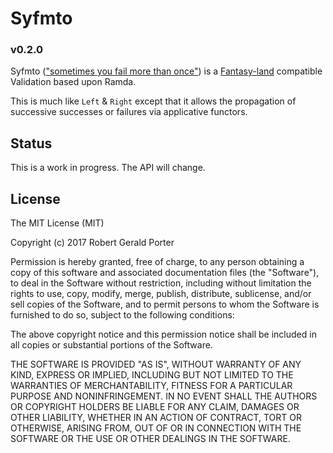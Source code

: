 # Syfmto
### v0.2.0

Syfmto (["sometimes you fail more than once"](http://robotlolita.me/2013/12/08/a-monad-in-practicality-first-class-failures.html#sometimes-you-fail-more-than-once)) is a [Fantasy-land](https://github.com/fantasyland/fantasy-land) compatible Validation based upon Ramda.

This is much like `Left` & `Right` except that it allows the propagation of successive successes or failures via applicative functors.

## Status

This is a work in progress. The API will change.

## License

The MIT License (MIT)

Copyright (c) 2017 Robert Gerald Porter

Permission is hereby granted, free of charge, to any person obtaining a copy
of this software and associated documentation files (the "Software"), to deal
in the Software without restriction, including without limitation the rights
to use, copy, modify, merge, publish, distribute, sublicense, and/or sell
copies of the Software, and to permit persons to whom the Software is
furnished to do so, subject to the following conditions:

The above copyright notice and this permission notice shall be included in
all copies or substantial portions of the Software.

THE SOFTWARE IS PROVIDED "AS IS", WITHOUT WARRANTY OF ANY KIND, EXPRESS OR
IMPLIED, INCLUDING BUT NOT LIMITED TO THE WARRANTIES OF MERCHANTABILITY,
FITNESS FOR A PARTICULAR PURPOSE AND NONINFRINGEMENT. IN NO EVENT SHALL THE
AUTHORS OR COPYRIGHT HOLDERS BE LIABLE FOR ANY CLAIM, DAMAGES OR OTHER
LIABILITY, WHETHER IN AN ACTION OF CONTRACT, TORT OR OTHERWISE, ARISING FROM,
OUT OF OR IN CONNECTION WITH THE SOFTWARE OR THE USE OR OTHER DEALINGS IN
THE SOFTWARE.
